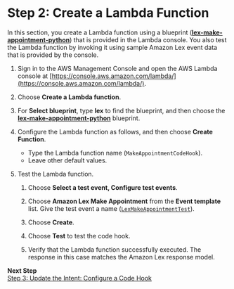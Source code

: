 # Step 2: Create a Lambda Function

In this section, you create a Lambda function using a blueprint ([**lex-make-appointment-python**](../source/lex-make-appointment-python.js)) that is provided in the Lambda console. You also test the Lambda function by invoking it using sample Amazon Lex event data that is provided by the console.

1. Sign in to the AWS Management Console and open the AWS Lambda console at [https://console.aws.amazon.com/lambda/](https://console.aws.amazon.com/lambda/).

1. Choose **Create a Lambda function**.

1. For **Select blueprint**, type **lex** to find the blueprint, and then choose the **[**lex-make-appointment-python**](../source/lex-make-appointment-python.js)** blueprint.

1. Configure the Lambda function as follows, and then choose **Create Function**.
   + Type the Lambda function name (`MakeAppointmentCodeHook`).
   + Leave other default values.

1. Test the Lambda function.

   1. Choose **Select a test event, Configure test events**.
   
   1. Choose **Amazon Lex Make Appointment** from the **Event template** list. Give the test event a name ([`LexMakeAppointmentTest`](../source/lex-make-appointment-test.json)).

   1. Choose **Create**.

   1. Choose **Test** to test the code hook.

   1. Verify that the Lambda function successfully executed. The response in this case matches the Amazon Lex response model.

**Next Step**  
[Step 3: Update the Intent: Configure a Code Hook](ex5-step3.md)
